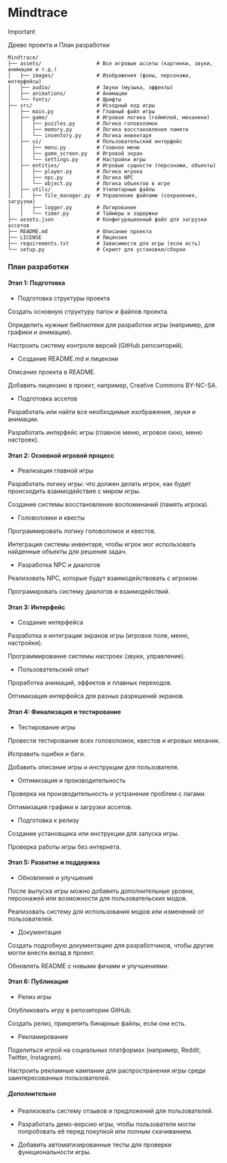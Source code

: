 # Mindtrace
>[!IMPORTANT]
> Древо проекта и План разработки

```plaintext
Mindtrace/
├── assets/                  # Все игровые ассеты (картинки, звуки, анимации и т.д.)
│   ├── images/              # Изображения (фоны, персонажи, интерфейсы)
│   ├── audio/               # Звуки (музыка, эффекты)
│   ├── animations/          # Анимации
│   └── fonts/               # Шрифты
├── src/                     # Исходный код игры
│   ├── main.py              # Главный файл игры
│   ├── game/                # Игровая логика (геймплей, механики)
│   │   ├── puzzles.py       # Логика головоломок
│   │   ├── memory.py        # Логика восстановления памяти
│   │   └── inventory.py     # Логика инвентаря
│   ├── ui/                  # Пользовательский интерфейс
│   │   ├── menu.py          # Главное меню
│   │   ├── game_screen.py   # Игровой экран
│   │   └── settings.py      # Настройки игры
│   ├── entities/            # Игровые сущности (персонажи, объекты)
│   │   ├── player.py        # Логика игрока
│   │   ├── npc.py           # Логика NPC
│   │   └── object.py        # Логика объектов в игре
│   ├── utils/               # Утилитарные файлы
│   │   ├── file_manager.py  # Управление файлами (сохранения, загрузки)
│   │   ├── logger.py        # Логирование
│   │   └── timer.py         # Таймеры и задержки
├── assets.json              # Конфигурационный файл для загрузки ассетов
├── README.md                # Описание проекта
├── LICENSE                  # Лицензия
├── requirements.txt         # Зависимости для игры (если есть)
└── setup.py                 # Скрипт для установки/сборки
```

### План разработки

#### Этап 1: Подготовка

- Подготовка структуры проекта

Создать основную структуру папок и файлов проекта.

Определить нужные библиотеки для разработки игры (например, для графики и анимации).

Настроить систему контроля версий (GitHub репозиторий).


- Создание README.md и лицензии

Описание проекта в README.

Добавить лицензию в проект, например, Creative Commons BY-NC-SA.


- Подготовка ассетов

Разработать или найти все необходимые изображения, звуки и анимации.

Разработать интерфейс игры (главное меню, игровое окно, меню настроек).


#### Этап 2: Основной игровой процесс

- Реализация главной игры

Разработать логику игры: что должен делать игрок, как будет происходить взаимодействие с миром игры.

Создание системы восстановление воспоминаний (память игрока).


- Головоломки и квесты

Программировать логику головоломок и квестов.

Интеграция системы инвентаря, чтобы игрок мог использовать найденные объекты для решения задач.


- Разработка NPC и диалогов

Реализовать NPC, которые будут взаимодействовать с игроком.

Програмировать систему диалогов и взаимодействий.


#### Этап 3: Интерфейс

- Создание интерфейса

Разработка и интеграция экранов игры (игровое поле, меню, настройки).

Программирование системы настроек (звуки, управление).


- Пользовательский опыт

Проработка анимаций, эффектов и плавных переходов.

Оптимизация интерфейса для разных разрешений экранов.


#### Этап 4: Финализация и тестирование

- Тестирование игры

Провести тестирование всех головоломок, квестов и игровых механик.

Исправить ошибки и баги.

Добавить описание игры и инструкции для пользователя.


- Оптимизация и производительность

Проверка на производительность и устранение проблем с лагами.

Оптимизация графики и загрузки ассетов.


- Подготовка к релизу

Создание установщика или инструкции для запуска игры.

Проверка работы игры без интернета.


#### Этап 5: Развитие и поддержка

- Обновления и улучшения

После выпуска игры можно добавить дополнительные уровни, персонажей или возможности для пользовательских модов.

Реализовать систему для использования модов или изменений от пользователей.


- Документация

Создать подробную документацию для разработчиков, чтобы другие могли внести вклад в проект.

Обновлять README с новыми фичами и улучшениями.



#### Этап 6: Публикация

- Релиз игры

Опубликовать игру в репозитории GitHub.

Создать релиз, прикрепить бинарные файлы, если они есть.

- Рекламирование

Поделиться игрой на социальных платформах (например, Reddit, Twitter, Instagram).

Настроить рекламные кампании для распространения игры среди заинтересованных пользователей.



##### Дополнительно

- Реализовать систему отзывов и предложений для пользователей.

- Разработать демо-версию игры, чтобы пользователи могли попробовать её перед покупкой или полным скачиванием.

- Добавить автоматизированные тесты для проверки функциональности игры.


